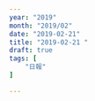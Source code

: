 ```yaml
---
year: "2019"
month: "2019/02"
date: "2019-02-21"
title: "2019-02-21 "
draft: true
tags: [
    "日報"
]

---
```


